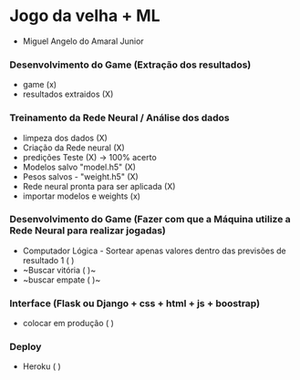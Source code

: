 # Jogo da velha + ML
- Miguel Angelo do Amaral Junior

### Desenvolvimento do Game (Extração dos resultados)
- game (x)
- resultados extraidos (X)

### Treinamento da Rede Neural / Análise dos dados
- limpeza dos dados (X)
- Criação da Rede neural (X)
- predições Teste (X) -> 100% acerto
- Modelos salvo "model.h5" (X)
- Pesos salvos - "weight.h5" (X)
- Rede neural pronta para ser aplicada (X)
- importar modelos e weights (x)

### Desenvolvimento do Game (Fazer com que a Máquina utilize a Rede Neural para realizar jogadas)
- Computador Lógica - Sortear apenas valores dentro das previsões de resultado 1 ( )
- ~Buscar vitória ( )~
- ~buscar empate ( )~

### Interface (Flask ou Django + css + html + js + boostrap)
- colocar em produção ( )

### Deploy
- Heroku ( )


